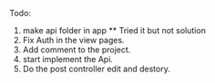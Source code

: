Todo:
  1. make api folder in app ** Tried it but not solution
  2. Fix Auth in the view pages.
  4. Add comment to the project.
  5. start implement the Api.
  6. Do the post controller edit and destory.